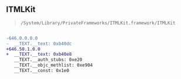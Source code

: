 ## ITMLKit

> `/System/Library/PrivateFrameworks/ITMLKit.framework/ITMLKit`

```diff

-646.0.0.0.0
-  __TEXT.__text: 0xb40dc
+646.50.1.0.0
+  __TEXT.__text: 0xb40e8
   __TEXT.__auth_stubs: 0xe20
   __TEXT.__objc_methlist: 0xe904
   __TEXT.__const: 0x1e0

```
